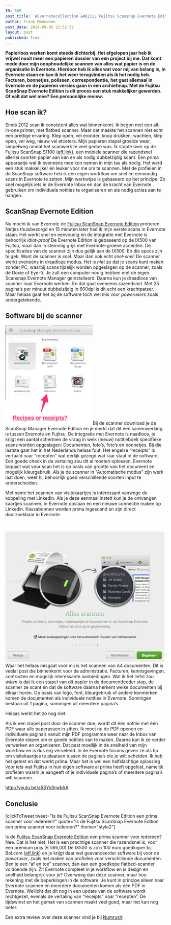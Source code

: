 ```yaml
---
ID: 609
post_title: '#Evernotecollection &#8211; Fujitsu Scansnap Evernote Edition'
author: Frank Meeuwsen
post_date: 2014-09-05 22:52:32
layout: post
published: true
---
```

<strong>Papierloos werken komt steeds dichterbij. Het afgelopen jaar heb ik vrijwel nooit meer een papieren dossier van een project bij me. Dat komt mede door mijn onophoudelijke scannen van alles wat papier is en de organisatie in Evernote. Hierdoor heb ik alles wat voor mij van belang is, in Evernote staan en kan ik het weer terugvinden als ik het nodig heb. Facturen, bonnetjes, polissen, correspondentie, het gaat allemaal in Evernote en de papieren versies gaan in een archiefmap. Met de Fujitsu ScanSnap Evernote Edition is dit proces een stuk makkelijker geworden. Of valt dat wel mee? Een persoonlijke review.</strong>

<!--more-->
<h2 id="hoescanik">Hoe scan ik?</h2>
Sinds 2012 scan ik consistent alles wat binnenkomt. Ik begon met een all-in-one printer, met flatbed scanner. Maar dat maakte het scannen niet echt een prettige ervaring. Klep open, vel eronder, knop drukken, wachten, klep open, vel weg, nieuw vel etcetera. Mijn papieren stapel groeide weer, simpelweg omdat het scanwerk te veel gedoe was.
Ik stapte over op de Fujitsu ScanSnap S1100 (<a href="https://partnerprogramma.bol.com/click/click?p=1&amp;t=url&amp;s=24648&amp;url=http%3A//www.bol.com/nl/p/fujitsu-scansnap-s1100-mobiele-scanner/1003004012513833/&amp;f=TXL&amp;name=S1100">aff.link</a>), een mobiele scanner die razendsnel allerlei soorten papier aan kan en als nodig dubbelzijdig scant. Een prima apparaatje wat ik eveneens mee kon nemen in mijn tas als nodig. Het werd een stuk makkelijker én leuker voor me om te scannen. Met de profielen in de ScanSnap software heb ik een eigen workflow om snel en eenvoudig scans in Evernote te zetten. Mijn werkwijze is gebaseerd op het principe: Zo snel mogelijk iets in de Evernote Inbox en dan de kracht van Evernote gebruiken om individuele notities te organiseren en als nodig acties aan te hangen.
<h2>ScanSnap Evernote Edition</h2>
Nu mocht ik van Evernote de <a href="https://www.evernote.com/market/feature/scanner-nl_NL?sku=SCAN00103">Fujitsu ScanSnap Evernote Edition</a> proberen. Netjes thuisbezorgd en 15 minuten later had ik mijn eerste scans in Evernote staan. Het werkt snel en eenvoudig en de integratie met Evernote is behoorlijk <em>idiot-proof</em>
De Evernote Edition is gebaseerd op de IX500 van Fujitsu, maar dan in stemmig grijs met Evernote-groene accenten. De specificaties van de scanner zijn dus gelijk aan de IX500. En die specs zijn te gek. Want de scanner is <em>snel</em>. Maar dan ook echt <em>snel-snel</em>! De scanner werkt eveneens in draadloze modus. Het is <em>niet</em> zo dat je scans kunt maken zonder PC, waarbij scans tijdelijk worden opgeslagen op de scanner, zoals de Doxie of Eye-fi. Je zult een computer nodig hebben met de eigen Scansnap Evernote Manager geinstalleerd. Daarna kun je draadloos van scanner naar Evernote werken. En dat gaat eveneens razendsnel. Met 25 pagina’s per minuut dubbelzijdig in 600dpi is dit echt een krachtpatser.
Maar helaas gaat het bij de software toch wel mis voor <em>powerusers</em> zoals ondergetekende.
<h2 id="softwarebijdescanner">Software bij de scanner</h2>
<img class="alignleft wp-image-615" src="/images/2014/09/Volledige_scherm_05-09-14_19_43.jpg" alt="Volledige_scherm_05-09-14_19_43" width="275" height="312" />Bij de scanner download je de ScanSnap Manager Evernote Edition en je merkt dat dit een samenwerking is tussen Evernote en Fujitsu. De integratie met Evernote is naadloos, je krijgt een aantal schermen de vraag in welk (nieuw) notitieboek specifieke scans worden opgeslagen: Documenten, foto’s, foto’s en bonnetjes. Bij die laatste gaat het in het Nederlands helaas fout. Het engelse “receipts” is vertaald naar “recepten” wat eerlijk gezegd wat raar staat in de software. Een goede check in de vertaling zou dit al moeten oplossen.
Evernote bepaalt wat voor scan het is op basis van grootte van het document en mogelijk kleurgebruik. Als je de scanner in “Automatische modus” zijn werk laat doen, weet hij behoorlijk goed verschillende soorten input te onderscheiden.

Met name het scannen van visitekaartjes is interessant vanwege de koppeling met Linkedin. Als je deze eenmaal instelt kun je de ontvangen kaartjes scannen, in Evernote opslaan én een nieuwe connectie maken op Linkedin. Kassabonnen worden prima ingescand en zijn direct doorzoekbaar in Evernote.

&nbsp;

<img class="aligncenter wp-image-617" src="/images/2014/09/Schermopname_09-07-14_14_13.jpg" alt="Schermopname_09-07-14_14_13" width="500" height="408" />
Waar het helaas misgaat voor mij is het scannen van A4 documenten. Dit is veelal post die binnenkomt voor de administratie. Facturen, kennisgevingen, contracten en mogelijk interessante aanbiedingen. Wat ik het liefst zou <em>willen</em> is dat ik een stapel van dit papier in de documentfeeder stop, de scanner ze scant én dat de software daarna herkent welke documenten bij elkaar horen. Op basis van logo, font, kleurgebruik of andere kenmerken komen de documenten als individuele notities in Evernote. Sommigen bestaan uit 1 pagina, sommigen uit meerdere pagina’s.

Helaas werkt het zo nog niet.

Als ik een stapel post door de scanner doe, wordt dit één notitie met één PDF waar alle paperassen in zitten. Ik moet nu de PDF openen en individuele pagina’s vanuit mijn PDF programma weer naar de Inbox van Evernote slepen om er goede notities van te maken. Daarna kan ik ze verder verwerken en organiseren. Dat past moeilijk in de snelheid van mijn workflow en is dus erg vervelend.
In de Evernote forums geven ze als tip om visitekaartjes te plaatsen tussen de pagina’s die je wilt scheiden. Ik heb het getest en dat werkt prima. Maar het is wel een halfslachtige oplossing voor iets wat Fujitsu in hun eigen software al prima heeft opgelost, namelijk profielen waarin je aangeeft of je individuele pagina’s of meerdere pagina’s wilt scannen.

http://youtu.be/a5SYo0rwbAA
<h2 id="conclusie">Conclusie</h2>
[clickToTweet tweet="Is de Fujitsu ScanSnap Evernote Edition een prima scanner voor iedereen?" quote="Is de Fujitsu ScanSnap Evernote Edition een prima scanner voor iedereen?" theme="style2"]

Is de <a href="https://www.evernote.com/market/feature/scanner-nl_NL?sku=SCAN00103">Fujitsu ScanSnap Evernote Edition</a> een prima scanner voor iedereen? Nee. Dat is het niet. Het is een prachtige scanner die razendsnel is, voor een premium prijs (€ 595,00) De IX500 is zo’n 100 euro goedkoper bij Bol.com (<a href="https://partnerprogramma.bol.com/click/click?p=1&amp;t=url&amp;s=24648&amp;url=http%3A//www.bol.com/nl/p/fujitsu-scansnap-ix500-scanner/1003004012513836/&amp;f=TXL&amp;name=IX500">aff.link</a>) en je krijgt daar wel geavanceerder software bij voor de <em>poweruser</em>, zoals het maken van profielen voor verschillende documenten. Ben je een “af en toe” scanner, dan kan een goedkope flatbed-scanner voldoende zijn. Zit Evernote compleet in je workflow en is design en snelheid belangrijk voor je? Overweeg dan deze scanner, maar hou rekening met de beperkingen in de software. Je kunt in principe alleen naar Evernote scannen én meerdere documenten komen als één PDF in Evernote. Wellicht dat dit nog in een update van de software wordt rechtgezet, evenals de vertaling van “receipts” naar “recepten”. De tijdswinst en het gemak van scannen maakt veel goed, maar het kan nog beter.

Een extra review over deze scanner vind je bij <a href="http://numrush.nl/2014/09/05/scansnap-evernote-edition-prijzige-must-voor-de-fanatieke-evernote-gebruiker/">Numrush</a>!
